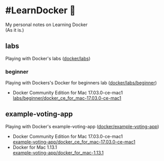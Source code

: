 # #LearnDocker :whale:

My personal notes on Learning Docker<br />
(As it is.)

## labs

Playing with Docker's labs ([docker/labs](https://github.com/docker/labs))

### beginner

Playing with Dockers's Docker for beginners lab ([docker/labs/beginner](https://github.com/docker/labs/tree/master/beginner))

- Docker Community Edition for Mac 17.03.0-ce-mac1<br />
  [labs/beginner/docker_ce_for_mac-17.03.0-ce-mac1](https://github.com/karolykass/LearnDocker/tree/master/labs/beginner/docker_ce_for_mac-17.03.0-ce-mac1)

## example-voting-app

Playing with Docker's example-voting-app ([docker/example-voting-app](https://github.com/docker/example-voting-app))

- Docker Community Edition for Mac 17.03.0-ce-mac1<br />
  [example-voting-app/docker_ce_for_mac-17.03.0-ce-mac1](https://github.com/karolykass/LearnDocker/tree/master/example-voting-app/docker_ce_for_mac-17.03.0-ce-mac1)
- Docker for Mac 1.13.1<br />
  [example-voting-app/docker_for_mac-1.13.1](https://github.com/karolykass/LearnDocker/tree/master/example-voting-app/docker_for_mac-1.13.1)
